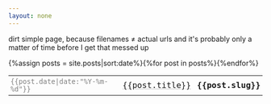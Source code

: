 ```yaml
---
layout: none
---
```

dirt simple page, because filenames ≠ actual urls and it's probably only a matter of time before I get that messed up

<table>{%assign posts = site.posts|sort:date%}{%for post in posts%}<tr>
	<td><small>{{post.date|date:"%Y-%m-%d"}}</small></td>
	<td><a href="{{post.url}}">{{post.title}}</a></td>
	<td><b>{{post.slug}}</b></td>
</tr>{%endfor%}</table>

<style>table{font-family:monospace; font-size:1.15em;} td{padding:.25em;} small{color:#808080;} a{color:inherit; text-decoration-color:#dfdfdf; text-decoration-thickness:.15em;} a:hover,a:focus,a:active{text-decoration:none; color:#808080;} td:last-child{padding-left:.5em;}</style>